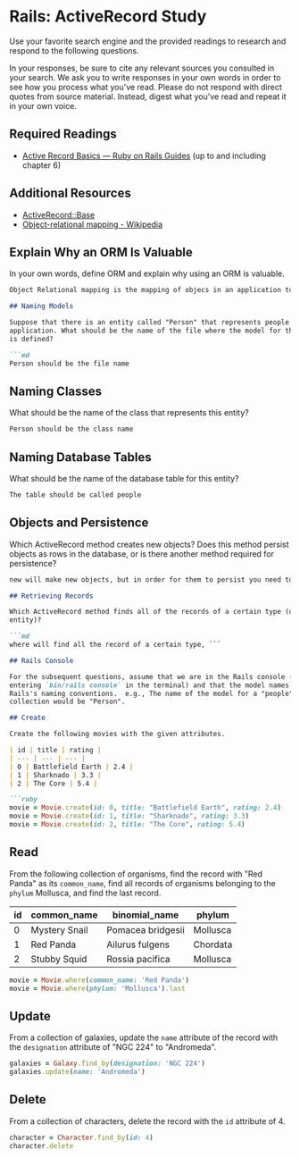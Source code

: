 # Rails: ActiveRecord Study

Use your favorite search engine and the provided readings to research and
respond to the following questions.

In your responses, be sure to cite any relevant sources you consulted in your
search. We ask you to write responses in your own words in order to see how you
process what you've read. Please do not respond with direct quotes from source
material. Instead, digest what you've read and repeat it in your own voice.

## Required Readings

-   [Active Record Basics — Ruby on Rails Guides](http://guides.rubyonrails.org/active_record_basics.html)
    (up to and including chapter 6)

## Additional Resources
-   [ActiveRecord::Base](http://api.rubyonrails.org/classes/ActiveRecord/Base.html)
-   [Object-relational mapping - Wikipedia](https://en.wikipedia.org/wiki/Object-relational_mapping)

## Explain Why an ORM Is Valuable

In your own words, define ORM and explain why using an ORM is valuable.

```md
Object Relational mapping is the mapping of objecs in an application to tables in a database system so that properties and relationships in the database can be retrieved wihtout using databse access code.```

## Naming Models

Suppose that there is an entity called "Person" that represents people in an
application. What should be the name of the file where the model for this entity
is defined?

```md
Person should be the file name
```

## Naming Classes

What should be the name of the class that represents this entity?

```md
Person should be the class name
```

## Naming Database Tables

What should be the name of the database table for this entity?

```md
The table should be called people
```

## Objects and Persistence

Which ActiveRecord method creates new objects? Does this method persist objects
as rows in the database, or is there another method required for persistence?

```md
new will make new objects, but in order for them to persist you need to use create.```

## Retrieving Records

Which ActiveRecord method finds all of the records of a certain type (or
entity)?

```md
where will find all the record of a certain type, ```

## Rails Console

For the subsequent questions, assume that we are in the Rails console (by
entering `bin/rails console` in the terminal) and that the model names follow
Rails's naming conventions.  e.g., The name of the model for a "people"
collection would be "Person".

## Create

Create the following movies with the given attributes.

| id | title | rating |
| --- | --- | --- |
| 0 | Battlefield Earth | 2.4 |
| 1 | Sharknado | 3.3 |
| 2 | The Core | 5.4 |

```ruby
movie = Movie.create(id: 0, title: "Battlefield Earth", rating: 2.4)
movie = Movie.create(id: 1, title: "Sharknado", rating: 3.3)
movie = Movie.create(id: 2, title: "The Core", rating: 5.4)
```

## Read

From the following collection of organisms, find the record with "Red Panda" as
its `common_name`, find all records of organisms belonging to the `phylum`
Mollusca, and find the last record.

| id | common_name | binomial_name | phylum |
| --- | --- | --- | --- |
| 0 | Mystery Snail | Pomacea bridgesii | Mollusca |
| 1 | Red Panda | Ailurus fulgens | Chordata |
| 2 | Stubby Squid | Rossia pacifica | Mollusca |

```ruby
movie = Movie.where(common_name: 'Red Panda')
movie = Movie.where(phylum: 'Mollusca').last

```

## Update

From a collection of galaxies, update the `name` attribute of the record with
the `designation` attribute of "NGC 224" to "Andromeda".

```ruby
galaxies = Galaxy.find_by(designation: 'NGC 224')
galaxies.update(name: 'Andromeda')
```

## Delete

From a collection of characters, delete the record with the `id` attribute of 4.

```ruby
character = Character.find_by(id: 4)
character.delete
```
